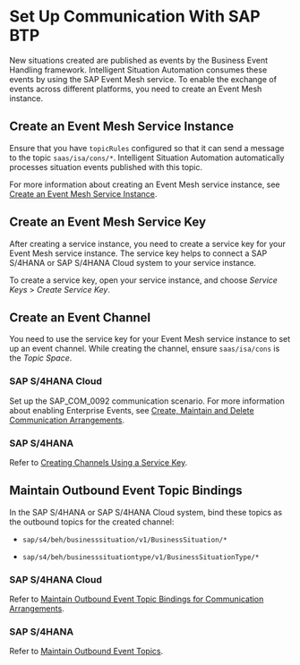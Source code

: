<!-- loio39d1b01dde55467492b7c12422a7a212 -->

# Set Up Communication With SAP BTP

New situations created are published as events by the Business Event Handling framework. Intelligent Situation Automation consumes these events by using the SAP Event Mesh service. To enable the exchange of events across different platforms, you need to create an Event Mesh instance.



## Create an Event Mesh Service Instance

Ensure that you have `topicRules` configured so that it can send a message to the topic `saas/isa/cons/*`. Intelligent Situation Automation automatically processes situation events published with this topic.

For more information about creating an Event Mesh service instance, see [Create an Event Mesh Service Instance](https://help.sap.com/viewer/bf82e6b26456494cbdd197057c09979f/Cloud/en-US/d0483a9e38434f23a4579d6fcc72654b.html).



## Create an Event Mesh Service Key

After creating a service instance, you need to create a service key for your Event Mesh service instance. The service key helps to connect a SAP S/4HANA or SAP S/4HANA Cloud system to your service instance.

To create a service key, open your service instance, and choose *Service Keys* \> *Create Service Key*.



<a name="loio39d1b01dde55467492b7c12422a7a212__section_k4f_kxk_plb"/>

## Create an Event Channel

You need to use the service key for your Event Mesh service instance to set up an event channel. While creating the channel, ensure `saas/isa/cons` is the *Topic Space*.



### SAP S/4HANA Cloud

Set up the SAP\_COM\_0092 communication scenario. For more information about enabling Enterprise Events, see [Create, Maintain and Delete Communication Arrangements](https://help.sap.com/viewer/0f69f8fb28ac4bf48d2b57b9637e81fa/latest/en-US/214442004da34f738a97f7e924db7fed.html).



### SAP S/4HANA

Refer to [Creating Channels Using a Service Key](https://help.sap.com/docs/SAP_S4HANA_ON-PREMISE/810dfd34f2cc4f39aa8d946b5204fd9c/54b7357a1d0447479f9bf509ca5b24dd.html?locale=en-US).



## Maintain Outbound Event Topic Bindings

In the SAP S/4HANA or SAP S/4HANA Cloud system, bind these topics as the outbound topics for the created channel:

-   `sap/s4/beh/businesssituation/v1/BusinessSituation/*`

-   `sap/s4/beh/businesssituationtype/v1/BusinessSituationType/*`




### SAP S/4HANA Cloud

Refer to [Maintain Outbound Event Topic Bindings for Communication Arrangements](https://help.sap.com/viewer/0f69f8fb28ac4bf48d2b57b9637e81fa/latest/en-US/978b0394caf94e558f488282f68a8bcb.html).



### SAP S/4HANA

Refer to [Maintain Outbound Event Topics](https://help.sap.com/docs/SAP_S4HANA_ON-PREMISE/810dfd34f2cc4f39aa8d946b5204fd9c/bd3cdc18e2d545dc98ecd126e52e8e10.html?locale=en-US).

